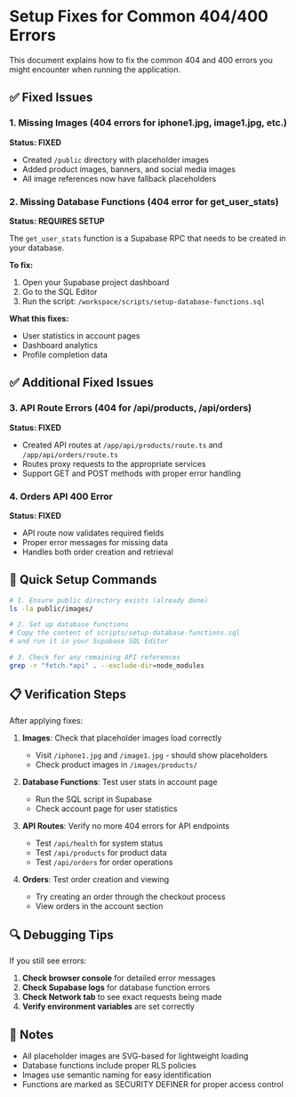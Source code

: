 # Setup Fixes for Common 404/400 Errors

This document explains how to fix the common 404 and 400 errors you might encounter when running the application.

## ✅ Fixed Issues

### 1. Missing Images (404 errors for iphone1.jpg, image1.jpg, etc.)
**Status: FIXED**
- Created `/public` directory with placeholder images
- Added product images, banners, and social media images
- All image references now have fallback placeholders

### 2. Missing Database Functions (404 error for get_user_stats)
**Status: REQUIRES SETUP**

The `get_user_stats` function is a Supabase RPC that needs to be created in your database.

**To fix:**
1. Open your Supabase project dashboard
2. Go to the SQL Editor
3. Run the script: `/workspace/scripts/setup-database-functions.sql`

**What this fixes:**
- User statistics in account pages
- Dashboard analytics
- Profile completion data

## ✅ Additional Fixed Issues

### 3. API Route Errors (404 for /api/products, /api/orders)
**Status: FIXED**
- Created API routes at `/app/api/products/route.ts` and `/app/api/orders/route.ts`
- Routes proxy requests to the appropriate services
- Support GET and POST methods with proper error handling

### 4. Orders API 400 Error
**Status: FIXED**
- API route now validates required fields
- Proper error messages for missing data
- Handles both order creation and retrieval

## 🚀 Quick Setup Commands

```bash
# 1. Ensure public directory exists (already done)
ls -la public/images/

# 2. Set up database functions
# Copy the content of scripts/setup-database-functions.sql
# and run it in your Supabase SQL Editor

# 3. Check for any remaining API references
grep -r "fetch.*api" . --exclude-dir=node_modules
```

## 📋 Verification Steps

After applying fixes:

1. **Images**: Check that placeholder images load correctly
   - Visit `/iphone1.jpg` and `/image1.jpg` - should show placeholders
   - Check product images in `/images/products/`

2. **Database Functions**: Test user stats in account page
   - Run the SQL script in Supabase
   - Check account page for user statistics

3. **API Routes**: Verify no more 404 errors for API endpoints
   - Test `/api/health` for system status
   - Test `/api/products` for product data
   - Test `/api/orders` for order operations

4. **Orders**: Test order creation and viewing
   - Try creating an order through the checkout process
   - View orders in the account section

## 🔍 Debugging Tips

If you still see errors:

1. **Check browser console** for detailed error messages
2. **Check Supabase logs** for database function errors
3. **Check Network tab** to see exact requests being made
4. **Verify environment variables** are set correctly

## 📝 Notes

- All placeholder images are SVG-based for lightweight loading
- Database functions include proper RLS policies
- Images use semantic naming for easy identification
- Functions are marked as SECURITY DEFINER for proper access control